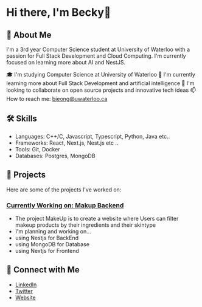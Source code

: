 # Hi there, I'm Becky👋

## 🚀 About Me
I'm a 3rd year Computer Science student at University of Waterloo with a passion for Full Stack Development and  Cloud Computing. I'm currently focused on learning more about AI and NestJS.

🎓 I'm studying Computer Science at University of Waterloo
🌱 I'm currently learning more about Full Stack Development and artificial intelligence
💼 I'm looking to collaborate on open source projects and innovative tech ideas
📫 How to reach me: [bjeong@uwaterloo.ca](mailto:bjeong@uwaterloo.ca)

## 🛠 Skills
- Languages: C++/C, Javascript, Typescript, Python, Java etc..
- Frameworks: React, Next.js, Nest.js etc ..
- Tools: Git, Docker
- Databases: Postgres, MongoDB

## 🎯 Projects
Here are some of the projects I've worked on:

### [Currently Working on: Makup Backend](https://github.com/beckyjeong03/makeup-backend)
- The project MakeUp is to create a website where Users can filter makeup products by their ingredients and their skintype
- I'm planning and working on...
- using Nestjs for BackEnd
- using MongoDB for Database
- using Nextjs for Frontend

## 🔗 Connect with Me
- [LinkedIn](https://www.linkedin.com/in/becky-jeong/)
- [Twitter](https://x.com/bjeong0710)
- [Website](https://www.beckyjeong.com/)
